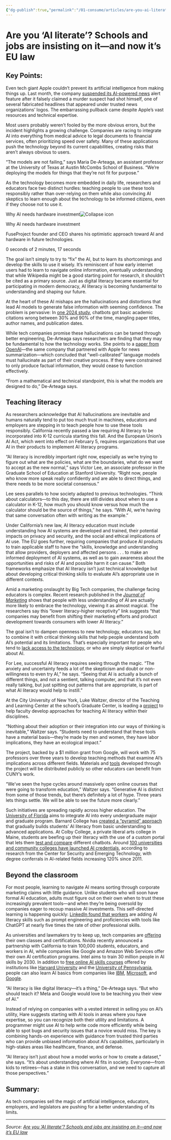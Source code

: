 ```yaml
---
{"dg-publish":true,"permalink":"/01-consume/articles/are-you-ai-literate-schools-and-jobs-are-insisting-on-it-and-now-it-s-eu-law/","title":"Are you ‘AI literate’? Schools and jobs are insisting on it—and now it’s EU law"}
---
```



# Are you ‘AI literate’? Schools and jobs are insisting on it—and now it’s EU law

## Key Points:
Even tech giant Apple couldn’t prevent its artificial intelligence from making things up. Last month, the company [suspended its AI-powered news](https://www.bbc.com/news/articles/cq5ggew08eyo) alert feature after it falsely claimed a murder suspect had shot himself, one of several fabricated headlines that appeared under trusted news organizations’ logos. The embarrassing pullback came despite Apple’s vast resources and technical expertise.

Most users probably weren’t fooled by the more obvious errors, but the incident highlights a growing challenge. Companies are racing to integrate AI into everything from medical advice to legal documents to financial services, often prioritizing speed over safety. Many of these applications push the technology beyond its current capabilities, creating risks that aren’t always obvious to users.

“The models are not failing,” says Maria De-Arteaga, an assistant professor at the University of Texas at Austin McCombs School of Business. “We’re deploying the models for things that they’re not fit for purpose.”

As the technology becomes more embedded in daily life, researchers and educators face two distinct hurdles: teaching people to use these tools responsibly rather than over-relying on them while also convincing AI skeptics to learn enough about the technology to be informed citizens, even if they choose not to use it.

Why AI needs hardware investment![Collapse icon](https://www.fastcompany.com/_next/image?url=%2F_public%2Fcollapse-icon_2x.webp&w=32&q=75)

Why AI needs hardware investment

FuseProject founder and CEO shares his optimistic approach toward AI and hardware in future technologies.

0 seconds of 2 minutes, 17 seconds

The goal isn’t simply to try to “fix” the AI, but to learn its shortcomings and develop the skills to use it wisely. It’s reminiscent of how early internet users had to learn to navigate online information, eventually understanding that while Wikipedia might be a good starting point for research, it shouldn’t be cited as a primary source. Just as digital literacy became essential for participating in modern democracy, AI literacy is becoming fundamental to understanding and shaping our future.

At the heart of these AI mishaps are the hallucinations and distortions that lead AI models to generate false information with seeming confidence. The problem is pervasive: In [one 2024 study](https://www.jmir.org/2024/1/e53164), chatbots got basic academic citations wrong between 30% and 90% of the time, mangling paper titles, author names, and publication dates. 

While tech companies promise these hallucinations can be tamed through better engineering, De-Arteaga says researchers are finding that they may be fundamental to how the technology works. She points to a [paper from OpenAI](https://arxiv.org/abs/2311.14648)—the same company that partnered with Apple for news summarization—which concluded that “well-calibrated” language models must hallucinate as part of their creative process. If they were constrained to only produce factual information, they would cease to function effectively. 

“From a mathematical and technical standpoint, this is what the models are designed to do,” De-Arteaga says. 

## Teaching literacy

As researchers acknowledge that AI hallucinations are inevitable and humans naturally tend to put too much trust in machines, educators and employers are stepping in to teach people how to use these tools responsibly. California recently passed a law requiring AI literacy to be incorporated into K-12 curricula starting this fall. And the European Union’s AI Act, which went into effect on February 5, requires organizations that use AI in their products to implement AI literacy programs.

“AI literacy is incredibly important right now, especially as we’re trying to figure out what are the policies, what are the boundaries, what do we want to accept as the new normal,” says Victor Lee, an associate professor in the Graduate School of Education at Stanford University. “Right now, people who know more speak really confidently and are able to direct things, and there needs to be more societal consensus.”

Lee sees parallels to how society adapted to previous technologies. “Think about calculators—to this day, there are still divides about when to use a calculator in K-12, how much you should know versus how much the calculator should be the source of things,” he says. “With AI, we’re having that same conversation often with writing as the example.”

Under California’s new law, AI literacy education must include understanding how AI systems are developed and trained, their potential impacts on privacy and security, and the social and ethical implications of AI use. The EU goes further, requiring companies that produce AI products to train applicable staff to have the “skills, knowledge and understanding that allow providers, deployers and affected persons . . . to make an informed deployment of AI systems, as well as to gain awareness about the opportunities and risks of AI and possible harm it can cause.” Both frameworks emphasize that AI literacy isn’t just technical knowledge but about developing critical thinking skills to evaluate AI’s appropriate use in different contexts.

Amid a marketing onslaught by Big Tech companies, the challenge facing educators is complex. Recent research published in the [*Journal of Marketing*](https://journals.sagepub.com/doi/10.1177/00222429251314491) shows that people with less understanding of AI are actually more likely to embrace the technology, viewing it as almost magical. The researchers say this “lower literacy-higher receptivity” link suggests “that companies may benefit from shifting their marketing efforts and product development towards consumers with lower AI literacy.”

The goal isn’t to dampen openness to new technology, educators say, but to combine it with critical thinking skills that help people understand both AI’s potential and its limitations. That’s especially important for people who tend to [lack access to the technology](https://stories.undp.org/bending-the-ai-arc-towards-equity), or who are simply skeptical or fearful about AI.

For Lee, successful AI literacy requires seeing through the magic. “The anxiety and uncertainty feeds a lot of the skepticism and doubt or non-willingness to even try AI,” he says. “Seeing that AI is actually a bunch of different things, and not a sentient, talking computer, and that it’s not even really talking, but just spitting out patterns that are appropriate, is part of what AI literacy would help to instill.”

At the City University of New York, Luke Waltzer, director of the Teaching and Learning Center at the school’s Graduate Center, is leading a [project](https://www.gc.cuny.edu/news/cuny-graduate-center-awarded-1-million-grant-googleorg-advance-ai-literacy-higher-education) to help faculty develop approaches for teaching AI literacy within their disciplines. 

“Nothing about their adoption or their integration into our ways of thinking is inevitable,” Waltzer says. “Students need to understand that these tools have a material basis—they’re made by men and women, they have labor implications, they have an ecological impact.”

The project, backed by a $1 million grant from Google, will work with 75 professors over three years to develop teaching methods that examine AI’s implications across different fields. Materials and [tools](https://aitoolkit.commons.gc.cuny.edu/) developed through the project will be distributed publicly so other educators can benefit from CUNY’s work. 

“We’ve seen the hype cycles around massively open online courses that were going to transform education,” Waltzer says. “Generative AI is distinct from some of those trends, but there’s definitely a lot of hype. Three years lets things settle. We will be able to see the future more clearly.”

Such initiatives are spreading rapidly across higher education. The [University of Florida](https://www.highereddive.com/news/colleges-artificial-intelligence-programs-investments/736196/) aims to integrate AI into every undergraduate major and graduate program. Barnard College has [created a “pyramid” approach](https://www.insidehighered.com/news/tech-innovation/artificial-intelligence/2024-06-11/inside-barnards-pyramid-approach-ai) that gradually builds students’ AI literacy from basic understanding to advanced applications. At Colby College, a private liberal arts college in Maine, students are beefing up their literacy with the use of a custom portal that lets them [test and compare](https://www.govtech.com/education/higher-ed/colby-college-builds-ai-literacy-with-portal-for-comparing-chatbots) different chatbots. Around [100 universities and community colleges have launched AI credentials](https://www.fastcompany.com/91118176/want-a-job-in-ai-start-at-your-local-community-college), according to research from the Center for Security and Emerging Technology, with degree conferrals in AI-related fields increasing 120% since 2011.

## Beyond the classroom

For most people, learning to navigate AI means sorting through corporate marketing claims with little guidance. Unlike students who will soon have formal AI education, adults must figure out on their own when to trust these increasingly prevalent tools—and when they’re being oversold by companies eager to recoup massive AI investments. This self-directed learning is happening quickly: [LinkedIn found that workers](https://www.linkedin.com/business/talent/blog/learning-and-development/boom-in-ai-literacy-skills) are adding AI literacy skills such as prompt engineering and proficiencies with tools like ChatGPT at nearly five times the rate of other professional skills.

As universities and lawmakers try to keep up, tech companies are [offering](https://www.fastcompany.com/91118176/want-a-job-in-ai-start-at-your-local-community-college) their own classes and certifications. Nvidia recently announced a partnership with California to train 100,000 students, educators, and workers in AI, while companies like Google and Amazon Web Services offer their own AI certification programs. Intel aims to train 30 million people in AI skills by 2030. In addition to [free online AI skills courses](https://www.fastcompany.com/91036875/free-ai-online-courses-coursera-codecademy-edx) offered by institutions like [Harvard University](https://www.edx.org/learn/artificial-intelligence/harvard-university-cs50-s-introduction-to-artificial-intelligence-with-python?index=product&queryID=20f255a72e55f01f6dbb7ba10089489d&position=1) and the [University of Pennsylvania](https://www.coursera.org/learn/wharton-ai-fundamentals-non-data-scientists?specialization=ai-for-business-wharton), people can also learn AI basics from companies like [IBM](https://www.coursera.org/learn/introduction-to-ai?specialization=ai-foundations-for-everyone), [Microsoft](https://aiskillsnavigator.microsoft.com/en-us), and [Google](https://www.edx.org/learn/artificial-intelligence/google-google-ai-for-anyone?index=product&queryID=20f255a72e55f01f6dbb7ba10089489d&position=3).

“AI literacy is like digital literacy—it’s a thing,” De-Arteaga says. “But who should teach it? Meta and Google would love to be teaching you their view of AI.”

Instead of relying on companies with a vested interest in selling you on AI’s utility, Hare suggests starting with AI tools in areas where you have expertise, so you can recognize both their utility and limitations. A programmer might use AI to help write code more efficiently while being able to spot bugs and security issues that a novice would miss. The key is combining hands-on experience with guidance from trusted third parties who can provide unbiased information about AI’s capabilities, particularly in high-stakes areas like healthcare, finance, and defense.

“AI literacy isn’t just about how a model works or how to create a dataset,” she says. “It’s about understanding where AI fits in society. Everyone—from kids to retirees—has a stake in this conversation, and we need to capture all those perspectives.”

## Summary:
As tech companies sell the magic of artificial intelligence, educators, employers, and legislators are pushing for a better understanding of its limits.

---

*Source: [Are you ‘AI literate’? Schools and jobs are insisting on it—and now it’s EU law](https://www.fastcompany.com/91276048/ai-literacy-schools-and-workforce)*
